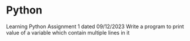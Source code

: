 # Python
Learning Python
Assignment 1 dated 09/12/2023
Write a program to print value of a variable which contain multiple lines in it